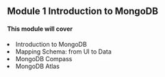 <h2>Module 1 Introduction to MongoDB</h2>

<h4>This module will cover</h4>
<li>Introduction to MongoDB</li>
<li>Mapping Schema: from UI to Data</li>
<li>MongoDB Compass</li>
<li>MongoDB Atlas</li>
